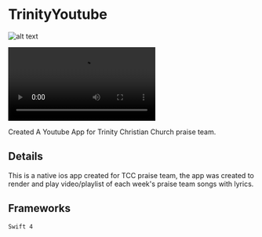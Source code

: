 # TrinityYoutube
![alt text](https://s3.us-east-2.amazonaws.com/tcc-data/youtube.png)

![Demo](https://s3.us-east-2.amazonaws.com/tcc-data/TrinityApp.MP4)


Created A Youtube App for Trinity Christian Church praise team. 

## Details

This is a native ios app created for TCC praise team, the app was created to render and play video/playlist of each week's praise team songs
with lyrics.

## Frameworks

`Swift 4`
